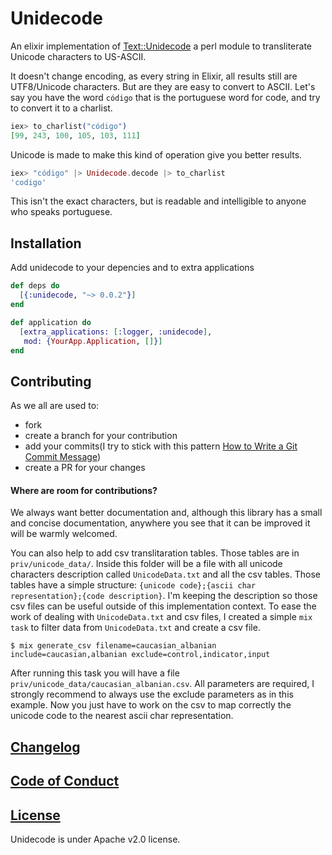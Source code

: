 # Unidecode

An elixir implementation of [Text::Unidecode](http://search.cpan.org/~sburke/Text-Unidecode-1.30/) a perl module to transliterate Unicode characters to US-ASCII.

It doesn't change encoding, as every string in Elixir, all results still are UTF8/Unicode characters.
But are they are easy to convert to ASCII. Let's say you have the word `código` that is the portuguese word for code, and try to convert it to a charlist.
```elixir
iex> to_charlist("código")
[99, 243, 100, 105, 103, 111]
```

Unicode is made to make this kind of operation give you better results.

```elixir
iex> "código" |> Unidecode.decode |> to_charlist
'codigo'
```

This isn't the exact characters, but is readable and intelligible to anyone who speaks portuguese.

## Installation

Add unidecode to your depencies and to extra applications

```elixir
def deps do
  [{:unidecode, "~> 0.0.2"}]
end

def application do
  [extra_applications: [:logger, :unidecode],
   mod: {YourApp.Application, []}]
end
```

## Contributing

As we all are used to:
 - fork
 - create a branch for your contribution
 - add your commits(I try to stick with this pattern [How to Write a Git Commit Message](https://chris.beams.io/posts/git-commit/))
 - create a PR for your changes

#### Where are room for contributions?

We always want better documentation and, although this library has a small and concise documentation, anywhere you see that it can be improved it will be warmly welcomed.

You can also help to add csv translitaration tables. Those tables are in `priv/unicode_data/`.
Inside this folder will be a file with all unicode characters description called `UnicodeData.txt` and all the csv tables.
Those tables have a simple structure: `{unicode code};{ascii char representation};{code description}`.
I'm keeping the description so those csv files can be useful outside of this implementation context.
To ease the work of dealing with `UnicodeData.txt` and csv files, I created a simple `mix task` to filter data from `UnicodeData.txt` and create a csv file.

```shell
$ mix generate_csv filename=caucasian_albanian include=caucasian,albanian exclude=control,indicator,input
```

After running this task you will have a file `priv/unicode_data/caucasian_albanian.csv`.
All parameters are required, I strongly recommend to always use the exclude parameters as in this example.
Now you just have to work on the csv to map correctly the unicode code to the nearest ascii char representation.

## [Changelog](./CHANGELOG.md)

## [Code of Conduct](./CODE_OF_CONDUCT.md)

## [License](./LICENSE)
Unidecode is under Apache v2.0 license.
